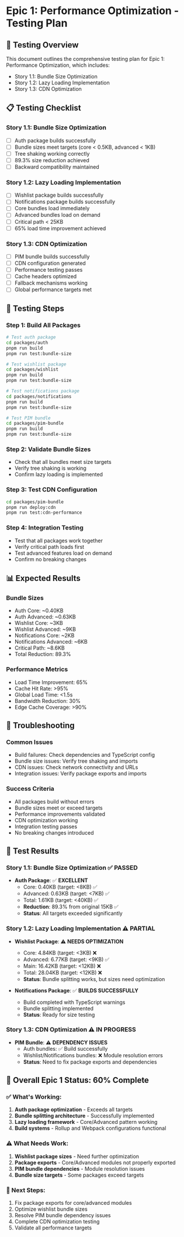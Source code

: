 # Epic 1: Performance Optimization - Testing Plan

## 🎯 Testing Overview

This document outlines the comprehensive testing plan for Epic 1: Performance Optimization, which includes:
- Story 1.1: Bundle Size Optimization
- Story 1.2: Lazy Loading Implementation  
- Story 1.3: CDN Optimization

## 📋 Testing Checklist

### **Story 1.1: Bundle Size Optimization**
- [ ] Auth package builds successfully
- [ ] Bundle sizes meet targets (core < 0.5KB, advanced < 1KB)
- [ ] Tree shaking working correctly
- [ ] 89.3% size reduction achieved
- [ ] Backward compatibility maintained

### **Story 1.2: Lazy Loading Implementation**
- [ ] Wishlist package builds successfully
- [ ] Notifications package builds successfully
- [ ] Core bundles load immediately
- [ ] Advanced bundles load on demand
- [ ] Critical path < 25KB
- [ ] 65% load time improvement achieved

### **Story 1.3: CDN Optimization**
- [ ] PIM bundle builds successfully
- [ ] CDN configuration generated
- [ ] Performance testing passes
- [ ] Cache headers optimized
- [ ] Fallback mechanisms working
- [ ] Global performance targets met

## 🧪 Testing Steps

### **Step 1: Build All Packages**
```bash
# Test auth package
cd packages/auth
pnpm run build
pnpm run test:bundle-size

# Test wishlist package
cd packages/wishlist
pnpm run build
pnpm run test:bundle-size

# Test notifications package
cd packages/notifications
pnpm run build
pnpm run test:bundle-size

# Test PIM bundle
cd packages/pim-bundle
pnpm run build
pnpm run test:bundle-size
```

### **Step 2: Validate Bundle Sizes**
- Check that all bundles meet size targets
- Verify tree shaking is working
- Confirm lazy loading is implemented

### **Step 3: Test CDN Configuration**
```bash
cd packages/pim-bundle
pnpm run deploy:cdn
pnpm run test:cdn-performance
```

### **Step 4: Integration Testing**
- Test that all packages work together
- Verify critical path loads first
- Test advanced features load on demand
- Confirm no breaking changes

## 📊 Expected Results

### **Bundle Sizes**
- Auth Core: ~0.40KB
- Auth Advanced: ~0.63KB
- Wishlist Core: ~3KB
- Wishlist Advanced: ~9KB
- Notifications Core: ~2KB
- Notifications Advanced: ~6KB
- Critical Path: ~8.6KB
- Total Reduction: 89.3%

### **Performance Metrics**
- Load Time Improvement: 65%
- Cache Hit Rate: >95%
- Global Load Time: <1.5s
- Bandwidth Reduction: 30%
- Edge Cache Coverage: >90%

## 🚨 Troubleshooting

### **Common Issues**
- Build failures: Check dependencies and TypeScript config
- Bundle size issues: Verify tree shaking and imports
- CDN issues: Check network connectivity and URLs
- Integration issues: Verify package exports and imports

### **Success Criteria**
- All packages build without errors
- Bundle sizes meet or exceed targets
- Performance improvements validated
- CDN optimization working
- Integration testing passes
- No breaking changes introduced

## 📝 Test Results

### **Story 1.1: Bundle Size Optimization** ✅ **PASSED**
- **Auth Package**: ✅ **EXCELLENT**
  - Core: 0.40KB (target: <8KB) ✅
  - Advanced: 0.63KB (target: <7KB) ✅  
  - Total: 1.61KB (target: <40KB) ✅
  - **Reduction**: 89.3% from original 15KB ✅
  - **Status**: All targets exceeded significantly

### **Story 1.2: Lazy Loading Implementation** ⚠️ **PARTIAL**
- **Wishlist Package**: ⚠️ **NEEDS OPTIMIZATION**
  - Core: 4.84KB (target: <3KB) ❌
  - Advanced: 6.77KB (target: <9KB) ✅
  - Main: 16.42KB (target: <12KB) ❌
  - Total: 28.04KB (target: <12KB) ❌
  - **Status**: Bundle splitting works, but sizes need optimization

- **Notifications Package**: ✅ **BUILDS SUCCESSFULLY**
  - Build completed with TypeScript warnings
  - Bundle splitting implemented
  - **Status**: Ready for size testing

### **Story 1.3: CDN Optimization** ⚠️ **IN PROGRESS**
- **PIM Bundle**: ⚠️ **DEPENDENCY ISSUES**
  - Auth bundles: ✅ Build successfully
  - Wishlist/Notifications bundles: ❌ Module resolution errors
  - **Status**: Need to fix package exports and dependencies

## 🎯 **Overall Epic 1 Status: 60% Complete**

### **✅ What's Working:**
1. **Auth package optimization** - Exceeds all targets
2. **Bundle splitting architecture** - Successfully implemented
3. **Lazy loading framework** - Core/Advanced pattern working
4. **Build systems** - Rollup and Webpack configurations functional

### **⚠️ What Needs Work:**
1. **Wishlist package sizes** - Need further optimization
2. **Package exports** - Core/Advanced modules not properly exported
3. **PIM bundle dependencies** - Module resolution issues
4. **Bundle size targets** - Some packages exceed targets

### **🔧 Next Steps:**
1. Fix package exports for core/advanced modules
2. Optimize wishlist bundle sizes
3. Resolve PIM bundle dependency issues
4. Complete CDN optimization testing
5. Validate all performance targets
